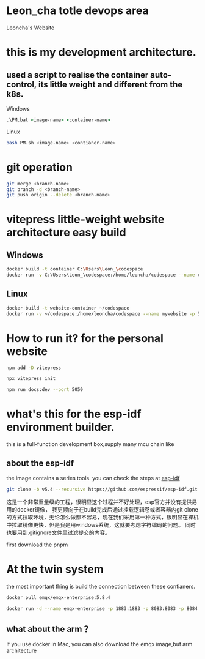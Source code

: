 # Leon_cha totle devops area
Leoncha's Website
# this is my development architecture.
## used a script to realise the container auto-control, its little weight and different from the k8s.
Windows
``` bat
.\PM.bat <image-name> <container-name>
```

Linux
```bash
bash PM.sh <image-name> <contianer-name>
```
# git operation
```bash
git merge <branch-name>
git branch -d <branch-name>
git push origin --delete <branch-name>
```

# vitepress little-weight website architecture easy build

## Windows
``` bash
docker build -t container C:\Users\Leon_\codespace
docker run -v C:\Users\Leon_\codespace:/home/leoncha/codespace --name codespace -p 5050:5050 -it container
```
## Linux
``` bash
docker build -t website-container ~/codespace
docker run -v ~/codespace:/home/leoncha/codespace --name mywebsite -p 5050:5050 -it website-container
```

# How to run it? for the personal website
``` bash
npm add -D vitepress

npx vitepress init

npm run docs:dev --port 5050
```

# what's this for the esp-idf environment builder.
this is a full-function development box,supply many mcu chain like 
## about the esp-idf
the image contains a series tools.
you can check the steps at [esp-idf](https://docs.espressif.com/projects/esp-idf/zh_CN/stable/esp32/get-started/linux-macos-setup.html)

```bash
git clone -b v5.4 --recursive https://github.com/espressif/esp-idf.git
```
这是一个非常重量级的工程，很明显这个过程并不好处理，esp官方并没有提供易用的docker镜像，
我更倾向于在build完成后通过挂载逻辑卷或者容器内git clone的方式拉取环境，无论怎么做都不容易，现在我们采用第一种方式，很明显在裸机中拉取镜像更快，但是我是用windows系统，这就要考虑字符编码的问题。
同时也要用到.gitignore文件里过滤提交的内容。


first download the pnpm 

# At the twin system
the most important thing is build the connection between these contianers.
```bash
docker pull emqx/emqx-enterprise:5.8.4

docker run -d --name emqx-enterprise -p 1883:1883 -p 8083:8083 -p 8084:8084 -p 8883:8883 -p 18083:18083 emqx/emqx-enterprise:5.8.4
```
## what about the arm？
If you use docker in Mac, you can also download the emqx image,but arm architecture